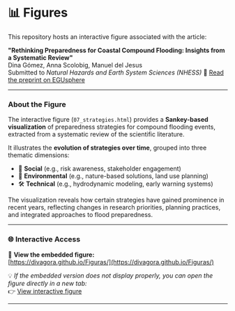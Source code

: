 # 📊 Figures

This repository hosts an interactive figure associated with the article:

**"Rethinking Preparedness for Coastal Compound Flooding: Insights from a Systematic Review"**  
 Dina Gómez, Anna Scolobig, Manuel del Jesus  
Submitted to *Natural Hazards and Earth System Sciences (NHESS)*
🔗 [Read the preprint on EGUsphere](https://egusphere.copernicus.org/preprints/2025/egusphere-2025-262/)

---

###  About the Figure

The interactive figure (`07_strategies.html`) provides a **Sankey-based visualization** of preparedness strategies for compound flooding events, extracted from a systematic review of the scientific literature.

It illustrates the **evolution of strategies over time**, grouped into three thematic dimensions:

- 🧠 **Social** (e.g., risk awareness, stakeholder engagement)  
- 🌿 **Environmental** (e.g., nature-based solutions, land use planning)  
- 🛠️ **Technical** (e.g., hydrodynamic modeling, early warning systems)

The visualization reveals how certain strategies have gained prominence in recent years, reflecting changes in research priorities, planning practices, and integrated approaches to flood preparedness.

---

### 🌐 Interactive Access

🔗 **View the embedded figure:**  
[https://divagora.github.io/Figuras/](https://divagora.github.io/Figuras/)

💡 *If the embedded version does not display properly, you can open the figure directly in a new tab:*  
👉 [View interactive figure](https://divagora.github.io/Figuras/07_strategies.html)

---

